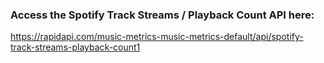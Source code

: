 ### Access the Spotify Track Streams / Playback Count API here:

https://rapidapi.com/music-metrics-music-metrics-default/api/spotify-track-streams-playback-count1
